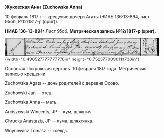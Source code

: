 **Жуковская Анна (Zuchowska Anna)**

10 февраля 1817 г -- крещение дочери Агаты (НИАБ 136-13-894, лист 95об,
№12/1817-р (ориг)).

**НИАБ 136-13-894:** Лист 95об. **Метрическая запись №12/1817-р
(ориг).**

![](./media/7ce2115f248db432dd7be05b20a9d7ef824ba6cb.png){width="6.496527777777778in"
height="0.7529779090113736in"}

Осовская Покровская церковь. 10 февраля 1817 года. Метрическая запись о
крещении.

Zuchowska Agata -- дочь родителей с деревни Осовo.

Zuchowski Jan -- отец.

Zuchowska Anna -- мать.

Arciszewski Wincenty, JP -- кум, шляхтич.

Chrucka Anastazia, JP -- кума, шляхтянка.

Woyniewicz Tomasz -- ксёндз.
